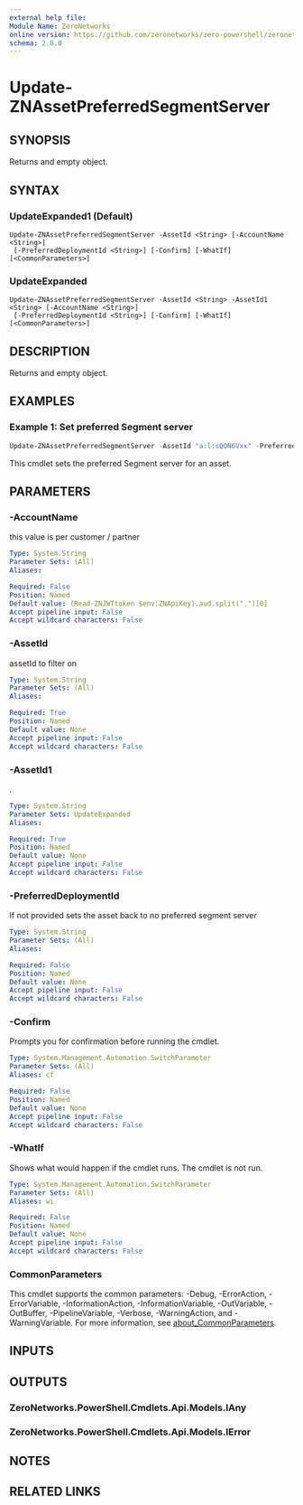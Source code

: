 ```yaml
---
external help file:
Module Name: ZeroNetworks
online version: https://github.com/zeronetworks/zero-powershell/zeronetworks/update-znassetpreferredsegmentserver
schema: 2.0.0
---
```


# Update-ZNAssetPreferredSegmentServer

## SYNOPSIS
Returns and empty object.

## SYNTAX

### UpdateExpanded1 (Default)
```
Update-ZNAssetPreferredSegmentServer -AssetId <String> [-AccountName <String>]
 [-PreferredDeploymentId <String>] [-Confirm] [-WhatIf] [<CommonParameters>]
```

### UpdateExpanded
```
Update-ZNAssetPreferredSegmentServer -AssetId <String> -AssetId1 <String> [-AccountName <String>]
 [-PreferredDeploymentId <String>] [-Confirm] [-WhatIf] [<CommonParameters>]
```

## DESCRIPTION
Returns and empty object.

## EXAMPLES

### Example 1: Set preferred Segment server
```powershell
Update-ZNAssetPreferredSegmentServer -AssetId "a:l:sQON6Vxx" -PreferredDeploymentId f56dd59d-ab65-45ed-871c-b6c0742db568
```

This cmdlet sets the preferred Segment server for an asset.

## PARAMETERS

### -AccountName
this value is per customer / partner

```yaml
Type: System.String
Parameter Sets: (All)
Aliases:

Required: False
Position: Named
Default value: (Read-ZNJWTtoken $env:ZNApiKey).aud.split(".")[0]
Accept pipeline input: False
Accept wildcard characters: False
```

### -AssetId
assetId to filter on

```yaml
Type: System.String
Parameter Sets: (All)
Aliases:

Required: True
Position: Named
Default value: None
Accept pipeline input: False
Accept wildcard characters: False
```

### -AssetId1
.

```yaml
Type: System.String
Parameter Sets: UpdateExpanded
Aliases:

Required: True
Position: Named
Default value: None
Accept pipeline input: False
Accept wildcard characters: False
```

### -PreferredDeploymentId
If not provided sets the asset back to no preferred segment server

```yaml
Type: System.String
Parameter Sets: (All)
Aliases:

Required: False
Position: Named
Default value: None
Accept pipeline input: False
Accept wildcard characters: False
```

### -Confirm
Prompts you for confirmation before running the cmdlet.

```yaml
Type: System.Management.Automation.SwitchParameter
Parameter Sets: (All)
Aliases: cf

Required: False
Position: Named
Default value: None
Accept pipeline input: False
Accept wildcard characters: False
```

### -WhatIf
Shows what would happen if the cmdlet runs.
The cmdlet is not run.

```yaml
Type: System.Management.Automation.SwitchParameter
Parameter Sets: (All)
Aliases: wi

Required: False
Position: Named
Default value: None
Accept pipeline input: False
Accept wildcard characters: False
```

### CommonParameters
This cmdlet supports the common parameters: -Debug, -ErrorAction, -ErrorVariable, -InformationAction, -InformationVariable, -OutVariable, -OutBuffer, -PipelineVariable, -Verbose, -WarningAction, and -WarningVariable. For more information, see [about_CommonParameters](http://go.microsoft.com/fwlink/?LinkID=113216).

## INPUTS

## OUTPUTS

### ZeroNetworks.PowerShell.Cmdlets.Api.Models.IAny

### ZeroNetworks.PowerShell.Cmdlets.Api.Models.IError

## NOTES

## RELATED LINKS

